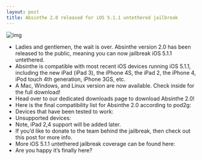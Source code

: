 ```yaml
---
layout: post
title: Absinthe 2.0 released for iOS 5.1.1 untethered jailbreak
---
```

![img](http://media.idownloadblog.com/wp-content/uploads/2012/05/Absinthe-2.0-Now-Available.jpg)
* Ladies and gentlemen, the wait is over. Absinthe version 2.0 has been released to the public, meaning you can now jailbreak iOS 5.1.1 untethered.
* Absinthe is compatible with most recent iOS devices running iOS 5.1.1, including the new iPad (iPad 3), the iPhone 4S, the iPad 2, the iPhone 4, iPod touch 4th generation, iPhone 3GS, etc.
* A Mac, Windows, and Linux version are now available. Check inside for the full download!
* Head over to our dedicated downloads page to download Absinthe 2.0!
* Here is the final compatibility list for Absinthe 2.0 according to pod2g:
* Devices that have been tested to work:
* Unsupported devices:
* Note, iPad 2,4 support will be added later.
* If you’d like to donate to the team behind the jailbreak, then check out this post for more info.
* More iOS 5.1.1 untethered jailbreak coverage can be found here:
* Are you happy it’s finally here?

